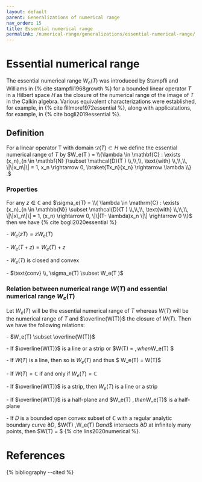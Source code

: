 ```yaml
---
layout: default
parent: Generalizations of numerical range
nav_order: 15
title: Essential numerical range
permalink: /numerical-range/generalizations/essential-numerical-range/
---
```

# Essential numerical range

The essential numerical range $W_e(T)$ was introduced by Stampfli and
Williams in {% cite stampfli1968growth %} for a bounded linear operator
$T$ in a Hilbert space $H$ as the closure of the numerical range of the
image of $T$ in the Calkin algebra. Various equivalent characterizations
were established, for example, in {% cite fillmore1972essential %}, along
with applicatations, for example, in {% cite bogli2019essential %}.

## Definition

For a linear operator T with domain $\mathcal{D}(T) \subset H$ we define
the essential numerical range of $T$ by $W_e(T ) = \\{\lambda \in
\mathbf{C} : \exists (x_n)_{n \in \mathbf{N} }\subset \mathcal{D}(T )
\\,\\,\\, \text{with} \\,\\,\\, \|\|x_n\|\| = 1, x_n \rightarrow 0,
\braket{Tx_n}{x_n} \rightarrow \lambda \\} .$

### Properties

For any $z \in \mathbb{C}$ and $\sigma_e(T) = \\{ \lambda \in
\mathrm{C} : \exists (x_n)_{n \in \mathbb{N}} \subset \mathcal{D}(T )
\\,\\,\\, \text{with} \\,\\,\\, \|\|x\_n\|\| = 1, (x_n) \rightarrow 0,
\|\|(T- \lambda)x_n \|\| \rightarrow 0 \\}$ then we have
{% cite bogli2020essential %}

\- $W_e(zT) = zW_e(T)$

\- $W_e(T+z) = W_e(T) + z$

\- $W_e(T)$ is closed and convex

\- $\text{conv} \\, \sigma_e(T) \subset W_e(T )$

### Relation between numerical range $W(T)$ and essential numerical range $W_e(T)$

Let $W_e(T)$ will be the essential numerical range of $T$ whereas $W(T)$
will be the numerical range of $T$ and $\overline{W(T)}$ the closure of
$W(T)$. Then we have the following relations:

\- $W_e(T) \subset \overline{W(T)}$

\- If $\overline{W(T)}$ is a line or a strip or $W(T) = $, when$W\_e(T)
$

\- If $W(T)$ is a line, then so is $W_e(T)$ and thus $ W\_e(T) = W(T)$

\- If $W(T) = \mathbb{C}$ if and only if $W_e(T) = \mathbb{C}$

\- If $\overline{W(T)}$ is a strip, then $W_e(T)$ is a line or a strip

\- If $\overline{W(T)}$ is a half-plane and $W\_e(T)  $, then$W\_e(T)$
is a half-plane

\- If $D$ is a bounded open convex subset of $\mathbb{C}$ with a regular
analytic boundary curve $\partial D$, $W(T)  $,$W\_e(T) D$and$$
intersects $\partial D$ at infinitely many points, then $W(T) = $
{% cite lins2020numerical %}.

# References

{% bibliography --cited %}
